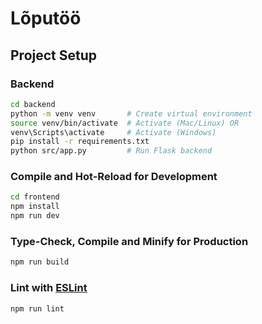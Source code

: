 # Lõputöö

## Project Setup

### Backend

```sh
cd backend
python -m venv venv       # Create virtual environment
source venv/bin/activate  # Activate (Mac/Linux) OR
venv\Scripts\activate     # Activate (Windows)
pip install -r requirements.txt
python src/app.py         # Run Flask backend
```

### Compile and Hot-Reload for Development

```sh
cd frontend
npm install
npm run dev
```

### Type-Check, Compile and Minify for Production

```sh
npm run build
```

### Lint with [ESLint](https://eslint.org/)

```sh
npm run lint
```
